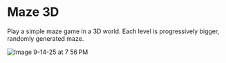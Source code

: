 # Maze 3D

Play a simple maze game in a 3D world. Each level is progressively bigger, randomly generated maze.

![Image 9-14-25 at 7 56 PM](https://github.com/user-attachments/assets/dafe28c0-1f36-4331-995a-6b98117dbb95)
